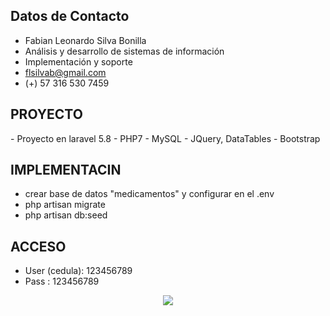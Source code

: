 ## Datos de Contacto
- Fabian Leonardo Silva Bonilla
- Análisis y desarrollo de sistemas de información
- Implementación y soporte
- flsilvab@gmail.com
- (+) 57 316 530 7459

## PROYECTO
<p>
- Proyecto en laravel 5.8
- PHP7
- MySQL
- JQuery, DataTables
- Bootstrap
</p>

## IMPLEMENTACIN
- crear base de datos "medicamentos" y configurar en el .env
- php artisan migrate
- php artisan db:seed

## ACCESO
- User (cedula): 123456789
- Pass         : 123456789

<p align="center"><img src="https://styde.net/wp-content/uploads/2019/02/laravel-5-8.jpg"></p>
